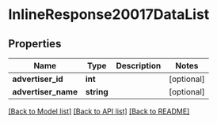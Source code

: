 # InlineResponse20017DataList

## Properties
Name | Type | Description | Notes
------------ | ------------- | ------------- | -------------
**advertiser_id** | **int** |  | [optional] 
**advertiser_name** | **string** |  | [optional] 

[[Back to Model list]](../README.md#documentation-for-models) [[Back to API list]](../README.md#documentation-for-api-endpoints) [[Back to README]](../README.md)


